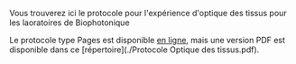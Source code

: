 Vous trouverez ici le protocole pour l'expérience d'optique des tissus pour les laoratoires de Biophotonique

Le protocole type Pages est disponible [en ligne](https://www.icloud.com/pages/0aI0WdI93gupdpSgzGNwu90Pw#Protocole_Raman), mais une version PDF est disponible dans ce [répertoire](./Protocole Optique des tissus.pdf).
